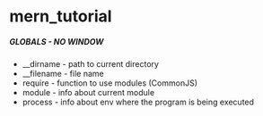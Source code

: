 # mern_tutorial

##### GLOBALS - NO WINDOW

- __dirname - path to current directory
- __filename - file name
- require - function to use modules (CommonJS)
- module - info about current module
- process - info about env where the program is being executed
